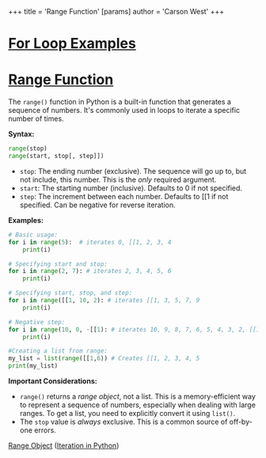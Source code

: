 +++
 title = 'Range Function'
[params]
	author = 'Carson West'
+++
# [For Loop Examples](./../for-loop-examples/)
# [Range Function](./../range-function/) 
The `range()` function in Python is a built-in function that generates a sequence of numbers.  It's commonly used in loops to iterate a specific number of times.

**Syntax:**

```python
range(stop)
range(start, stop[, step]])
```

* `stop`:  The ending number (exclusive).  The sequence will go up to, but not include, this number.  This is the *only* required argument.
* `start`: The starting number (inclusive). Defaults to 0 if not specified.
* `step`: The increment between each number. Defaults to [[1 if not specified.  Can be negative for reverse iteration.


**Examples:**

```python
# Basic usage:
for i in range(5):  # iterates 0, [[1, 2, 3, 4
    print(i)

# Specifying start and stop:
for i in range(2, 7): # iterates 2, 3, 4, 5, 6
    print(i)

# Specifying start, stop, and step:
for i in range([[1, 10, 2): # iterates [[1, 3, 5, 7, 9
    print(i)

# Negative step:
for i in range(10, 0, -[[1): # iterates 10, 9, 8, 7, 6, 5, 4, 3, 2, [[1
    print(i)

#Creating a list from range:
my_list = list(range([[1,6)) # Creates [[1, 2, 3, 4, 5
print(my_list)
```

**Important Considerations:**

* `range()` returns a *range object*, not a list.  This is a memory-efficient way to represent a sequence of numbers, especially when dealing with large ranges.  To get a list, you need to explicitly convert it using `list()`.
* The `stop` value is *always* exclusive.  This is a common source of off-by-one errors.


[Range Object](./../range-object/)  ([Iteration in Python](./../iteration-in-python/))
